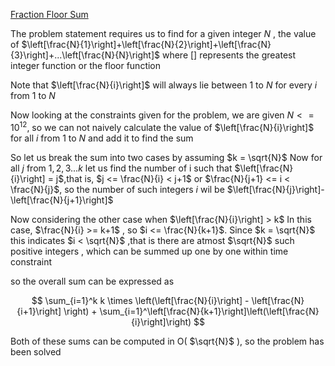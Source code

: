 [Fraction Floor Sum](https://atcoder.jp/contests/abc230/tasks/abc230_e?lang=en)

The problem statement requires us to find for a given integer $N$ , the value of $\left[\frac{N}{1}\right]+\left[\frac{N}{2}\right]+\left[\frac{N}{3}\right]+...\left[\frac{N}{N}\right]$ where $[]$ represents the greatest integer function or the floor function

Note that $\left[\frac{N}{i}\right]$ will always lie between $1$ to $N$ for every $i$ from $1$ to $N$

Now looking at the constraints given for the problem, we are given $N <= 10^12$, so we can not naively calculate the value of $\left[\frac{N}{i}\right]$ for all $i$ from $1$ to $N$ and add it to find the sum

So let us break the sum into two cases by assuming $k = \sqrt{N}$
Now for all $j$ from $1,2,3...k$ let us find the number of i such that $\left[\frac{N}{i}\right] = j$,that is, $j <= \frac{N}{i} < j+1$ or $\frac{N}{j+1} <= i < \frac{N}{j}$, so the number of such integers $i$ wil be $\left[\frac{N}{j}\right]-\left[\frac{N}{j+1}\right]$

Now considering the other case when $\left[\frac{N}{i}\right] > k$
In this case, $\frac{N}{i} >= k+1$ , so $i <= \frac{N}{k+1}$. Since $k = \sqrt{N}$ this indicates $i < \sqrt{N}$ ,that is there are atmost $\sqrt{N}$ such positive integers , which can be summed up one by one within time constraint

so the overall sum can be expressed as

$$
\sum_{i=1}^k k \times \left(\left[\frac{N}{i}\right] - \left[\frac{N}{i+1}\right]  \right) + \sum_{i=1}^\left[\frac{N}{k+1}\right]\left(\left[\frac{N}{i}\right]\right)
$$

Both of these sums can be computed in O( $\sqrt{N}$ ), so the problem has been solved
